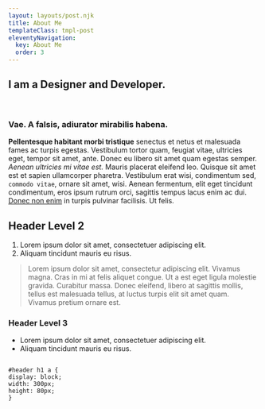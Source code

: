 ```yaml
---
layout: layouts/post.njk
title: About Me
templateClass: tmpl-post
eleventyNavigation:
  key: About Me
  order: 3
---
```


## I am a Designer and Developer.


<br>

<section>
<h3>Vae. A falsis, adiurator mirabilis habena.</h3>

<p><strong>Pellentesque habitant morbi tristique</strong> senectus et netus et malesuada fames ac turpis egestas. Vestibulum tortor quam, feugiat vitae, ultricies eget, tempor sit amet, ante. Donec eu libero sit amet quam egestas semper. <em>Aenean ultricies mi vitae est.</em> Mauris placerat eleifend leo. Quisque sit amet est et sapien ullamcorper pharetra. Vestibulum erat wisi, condimentum sed, <code>commodo vitae</code>, ornare sit amet, wisi. Aenean fermentum, elit eget tincidunt condimentum, eros ipsum rutrum orci, sagittis tempus lacus enim ac dui. <a href="#">Donec non enim</a> in turpis pulvinar facilisis. Ut felis.</p>

<h2>Header Level 2</h2>

<ol>
<li>Lorem ipsum dolor sit amet, consectetuer adipiscing elit.</li>
<li>Aliquam tincidunt mauris eu risus.</li>
</ol>

<blockquote><p>Lorem ipsum dolor sit amet, consectetur adipiscing elit. Vivamus magna. Cras in mi at felis aliquet congue. Ut a est eget ligula molestie gravida. Curabitur massa. Donec eleifend, libero at sagittis mollis, tellus est malesuada tellus, at luctus turpis elit sit amet quam. Vivamus pretium ornare est.</p></blockquote>

<h3>Header Level 3</h3>

<ul>
<li>Lorem ipsum dolor sit amet, consectetuer adipiscing elit.</li>
<li>Aliquam tincidunt mauris eu risus.</li>
</ul>

<pre><code>
#header h1 a {
display: block;
width: 300px;
height: 80px;
}
</code></pre>

</section>
